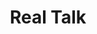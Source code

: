 ---
ee_id_thing: '82'
site: '1'
type: '2'
inv_num: 2011-132
url: 2011-132-real-talk
title: Real Talk
year: '2011'
display_year: '2011'
medium: Cell phone signal booster
dims: Dimensions variable
pitch: "​Boosted cell phone signal in a gallery..."
ps: ''
live_url: ''
related: ''
youtube: ''
related_code: ''
imgs: real-talk-2011-132-detail-2-database-SC.jpg
subheading: ''
download: ''
add_credit: ''
commission: The Whitney Museum of American Art
layout: things-i-made
---